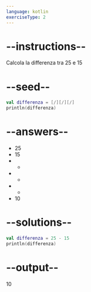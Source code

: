 ```yaml
---
language: kotlin
exerciseType: 2
---
```


# --instructions--

Calcola la differenza tra 25 e 15

# --seed--

```kotlin
val differenza = [/][/][/]
println(differenza)
```

# --answers--

- 25
- 15
-  - 
-  + 
-  * 
- 10

# --solutions--

```kotlin
val differenza = 25 - 15
println(differenza)
```

# --output--

10
